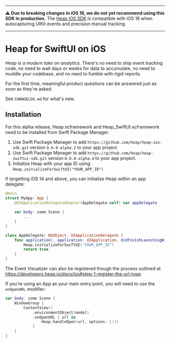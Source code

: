 ***
:warning: **Due to breaking changes in iOS 16, we do not yet recommend using this SDK in production.** The [Heap iOS SDK](https://github.com/heap/heap-ios-sdk) _is_ compatible with iOS 16 when autocapturing UIKit events and precision manual tracking.
***

# Heap for SwiftUI on iOS

*Heap is a modern take on analytics.* There's no need to ship event tracking
code, no need to wait days or weeks for data to accumulate, no need to muddle
your codebase, and no need to fumble with rigid reports.

For the first time, meaningful product questions can be answered just as soon
as they're asked.

See `CHANGELOG.md` for what's new.

## Installation

For this alpha release, Heap.xcframework and Heap_SwiftUI.xcframework need to
be installed from Swift Package Manager.

1. Use Swift Package Manager to add `https://github.com/heap/heap-ios-sdk.git`
   version `9.0.0-alpha.2` to your app project.
2. Use Swift Package Manager to add
   `https://github.com/heap/heap-swiftui-sdk.git` version `0.0.0-alpha.4` to
   your app project.
3. Initialize Heap with your app ID using
   `Heap.initializeForSwiftUI("YOUR_APP_ID")`

If targetting iOS 14 and above, you can initialize Heap within an app delegate:

```swift
@main
struct MyApp: App {
    @UIApplicationDelegateAdaptor(AppDelegate.self) var appDelegate
    
    var body: some Scene {
        ...
    }
}

class AppDelegate: NSObject, UIApplicationDelegate {
    func application(_ application: UIApplication, didFinishLaunchingWithOptions launchOptions: [UIApplication.LaunchOptionsKey : Any]? = nil) -> Bool {
        Heap.initializeForSwiftUI("YOUR_APP_ID")
        return true
    }
}
```

The Event Visualizer can also be registered though the process outlined at
https://developers.heap.io/docs/ios#step-1-register-the-url-type.

If you’re using an App as your main entry point, you will need to use the
`onOpenURL` modifier:

```swift
var body: some Scene {
    WindowGroup {
        ContentView()
            .environmentObject(model)
            .onOpenURL { url in
                Heap.handleOpen(url, options: [:])
            }
    }
}
```
